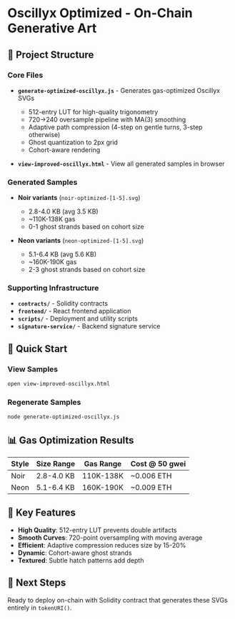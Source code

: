 # Oscillyx Optimized - On-Chain Generative Art

## 📁 Project Structure

### Core Files
- **`generate-optimized-oscillyx.js`** - Generates gas-optimized Oscillyx SVGs
  - 512-entry LUT for high-quality trigonometry
  - 720→240 oversample pipeline with MA(3) smoothing
  - Adaptive path compression (4-step on gentle turns, 3-step otherwise)
  - Ghost quantization to 2px grid
  - Cohort-aware rendering

- **`view-improved-oscillyx.html`** - View all generated samples in browser

### Generated Samples
- **Noir variants** (`noir-optimized-[1-5].svg`)
  - 2.8-4.0 KB (avg 3.5 KB)
  - ~110K-138K gas
  - 0-1 ghost strands based on cohort size

- **Neon variants** (`neon-optimized-[1-5].svg`)
  - 5.1-6.4 KB (avg 5.6 KB)  
  - ~160K-190K gas
  - 2-3 ghost strands based on cohort size

### Supporting Infrastructure
- **`contracts/`** - Solidity contracts
- **`frontend/`** - React frontend application
- **`scripts/`** - Deployment and utility scripts
- **`signature-service/`** - Backend signature service

## 🚀 Quick Start

### View Samples
```bash
open view-improved-oscillyx.html
```

### Regenerate Samples
```bash
node generate-optimized-oscillyx.js
```

## 📊 Gas Optimization Results

| Style | Size Range | Gas Range | Cost @ 50 gwei |
|-------|------------|-----------|----------------|
| Noir  | 2.8-4.0 KB | 110K-138K | ~0.006 ETH |
| Neon  | 5.1-6.4 KB | 160K-190K | ~0.009 ETH |

## 🎯 Key Features

- **High Quality**: 512-entry LUT prevents double artifacts
- **Smooth Curves**: 720-point oversampling with moving average
- **Efficient**: Adaptive compression reduces size by 15-20%
- **Dynamic**: Cohort-aware ghost strands
- **Textured**: Subtle hatch patterns add depth

## 🔧 Next Steps

Ready to deploy on-chain with Solidity contract that generates these SVGs entirely in `tokenURI()`.